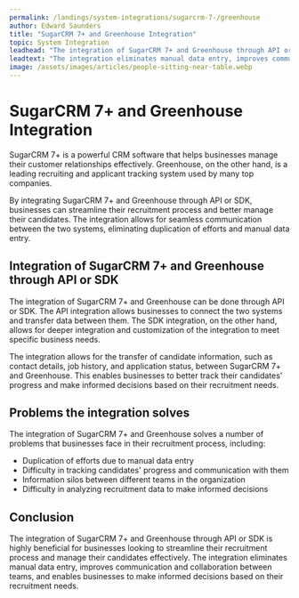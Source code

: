 ```yaml
---
permalink: /landings/system-integrations/sugarcrm-7-/greenhouse
author: Edward Saunders
title: "SugarCRM 7+ and Greenhouse Integration"
topic: System Integration
leadhead: "The integration of SugarCRM 7+ and Greenhouse through API or SDK is highly beneficial for businesses looking to streamline their recruitment process and manage their candidates effectively"
leadtext: "The integration eliminates manual data entry, improves communication and collaboration between teams, and enables businesses to make informed decisions based on their recruitment needs."
image: /assets/images/articles/people-sitting-near-table.webp
---
```

<div class="arttext">      <h1>SugarCRM 7+ and Greenhouse Integration</h1>
      <p>SugarCRM 7+ is a powerful CRM software that helps businesses manage their customer relationships effectively. Greenhouse, on the other hand, is a leading recruiting and applicant tracking system used by many top companies.</p>
      <p>By integrating SugarCRM 7+ and Greenhouse through API or SDK, businesses can streamline their recruitment process and better manage their candidates. The integration allows for seamless communication between the two systems, eliminating duplication of efforts and manual data entry.</p>
      <h2>Integration of SugarCRM 7+ and Greenhouse through API or SDK</h2>
      <p>The integration of SugarCRM 7+ and Greenhouse can be done through API or SDK. The API integration allows businesses to connect the two systems and transfer data between them. The SDK integration, on the other hand, allows for deeper integration and customization of the integration to meet specific business needs.</p>
      <p>The integration allows for the transfer of candidate information, such as contact details, job history, and application status, between SugarCRM 7+ and Greenhouse. This enables businesses to better track their candidates' progress and make informed decisions based on their recruitment needs.</p>
      <h2>Problems the integration solves</h2>
      <p>The integration of SugarCRM 7+ and Greenhouse solves a number of problems that businesses face in their recruitment process, including:</p>
      <ul>
        <li>Duplication of efforts due to manual data entry</li>
        <li>Difficulty in tracking candidates' progress and communication with them</li>
        <li>Information silos between different teams in the organization</li>
        <li>Difficulty in analyzing recruitment data to make informed decisions</li>
      </ul>
      <h2>Conclusion</h2>
      <p>The integration of SugarCRM 7+ and Greenhouse through API or SDK is highly beneficial for businesses looking to streamline their recruitment process and manage their candidates effectively. The integration eliminates manual data entry, improves communication and collaboration between teams, and enables businesses to make informed decisions based on their recruitment needs.</p>
</div>